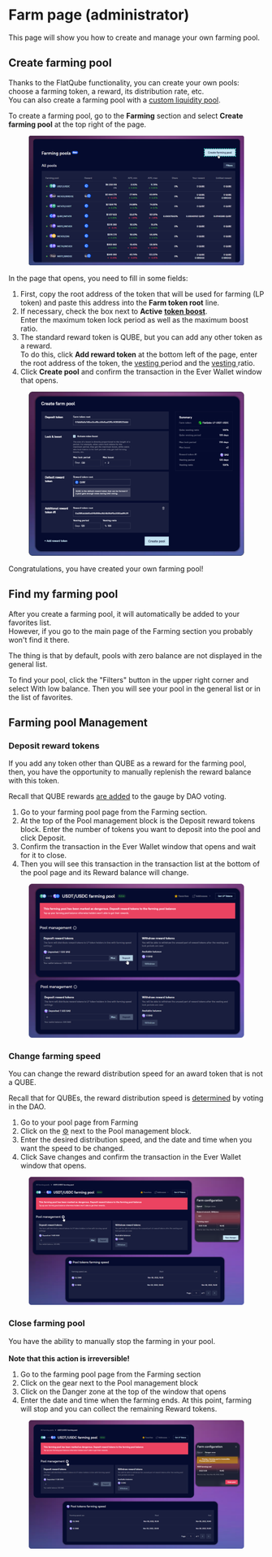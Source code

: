 # Farm page (administrator)

This page will show you how to create and manage your own farming pool.

## Create farming pool

Thanks to the FlatQube functionality, you can create your own pools: choose a farming token, a reward, its distribution rate, etc.\
You can also create a farming pool with a [custom liquidity pool](broken-reference).

To create a farming pool, go to the **Farming** section and select **Create farming pool** at the top right of the page.

<figure><img src="../../../../.gitbook/assets/image (213).png" alt=""><figcaption></figcaption></figure>

In the page that opens, you need to fill in some fields:

1. First, copy the root address of the token that will be used for farming (LP token) and paste this address into the **Farm token root** line.
2. If necessary, check the box next to **Active** [**token boost**](../../concepts/boosted-farming.md).\
   Enter the maximum token lock period as well as the maximum boost ratio.
3. The standard reward token is QUBE, but you can add any other token as a reward.\
   To do this, click **Add reward token** at the bottom left of the page, enter the root address of the token, the [vesting ](../../concepts/vesting.md)period and the [vesting ](../../concepts/vesting.md)ratio.
4. Click **Create pool** and confirm the transaction in the Ever Wallet window that opens.

<figure><img src="../../../../.gitbook/assets/image (268).png" alt=""><figcaption></figcaption></figure>

Congratulations, you have created your own farming pool!

## Find my farming pool

After you create a farming pool, it will automatically be added to your favorites list.\
However, if you go to the main page of the Farming section you probably won't find it there.

The thing is that by default, pools with zero balance are not displayed in the general list.

To find your pool, click the "Filters" button in the upper right corner and select With low balance. Then you will see your pool in the general list or in the list of favorites.

## Farming pool Management

### Deposit reward tokens

If you add any token other than QUBE as a reward for the farming pool, then, you have the opportunity to manually replenish the reward balance with this token.

Recall that QUBE rewards [are added](../../concepts/reward-distribution.md) to the gauge by DAO voting.

1. Go to your farming pool page from the Farming section.
2. At the top of the Pool management block is the Deposit reward tokens block. Enter the number of tokens you want to deposit into the pool and click Deposit.
3. Confirm the transaction in the Ever Wallet window that opens and wait for it to close.
4. Then you will see this transaction in the transaction list at the bottom of the pool page and its Reward balance will change.

<figure><img src="../../../../.gitbook/assets/image (51).png" alt=""><figcaption></figcaption></figure>

### Change farming speed

You can change the reward distribution speed for an award token that is not a QUBE.

Recall that for QUBEs, the reward distribution speed is [determined](../../concepts/reward-distribution.md) by voting in the DAO.

1. Go to your pool page from Farming
2. Click on the [⚙️](https://emojipedia.org/gear/) next to the Pool management block.
3. Enter the desired distribution speed, and the date and time when you want the speed to be changed.
4. Click Save changes and confirm the transaction in the Ever Wallet window that opens.

<figure><img src="../../../../.gitbook/assets/image (85).png" alt=""><figcaption></figcaption></figure>

### Close farming pool

You have the ability to manually stop the farming in your pool.\
\
**Note that this action is irreversible!**

1. Go to the farming pool page from the Farming section
2. Click on the gear next to the Pool management block
3. Click on the Danger zone at the top of the window that opens
4. Enter the date and time when the farming ends. At this point, farming will stop and you can collect the remaining Reward tokens.

<figure><img src="../../../../.gitbook/assets/image (66).png" alt=""><figcaption></figcaption></figure>

